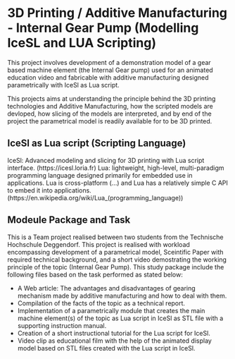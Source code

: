 <h1>3D Printing / Additive Manufacturing - Internal Gear Pump (Modelling IceSL and LUA Scripting) </h1>
<p>  
This project involves development of a demonstration model of a gear based machine element (the Internal Gear pump) used for an animated education video and fabricable with additive manufacturing designed parametrically with IceSl as Lua script.

This projects aims at understanding the principle behind the 3D printing technologies and Additive Manufacturing, how the scripted models are devloped, how slicing of the models are interpreted, and by end of the project the parametrical model is readily available for to be 3D printed.  
</p>
<h2>IceSl as Lua script (Scripting Language)</h2>
<p>
IceSl: Advanced modeling and slicing for 3D printing with Lua script interface. (https://icesl.loria.fr)
Lua: lightweight, high-level, multi-paradigm programming language designed primarily for embedded use in applications. Lua is cross-platform (…) and Lua has a relatively simple C API to embed it into applications. (https://en.wikipedia.org/wiki/Lua_(programming_language))
</p>

<h2> Modeule Package and Task </h2>
This is a Team project realised between two students from the Technische Hochschule Deggendorf. This project is realised with workload encompassing development of a parametrical model, Sceintific Paper with required technical background, and a short video demostrating the working principle of the topic (Internal Gear Pump). 
This study package include the following files based on the task performed as stated below:
<ul>
<li> A Web article: The advantages and disadvantages of gearing mechanism made by additive manufacturing and how to deal with them. </li>
<li> Compilation of the facts of the topic as a technical report. </li>
<li> Implementation of a parametrically module that creates the main machine element(s) of the topic as Lua script in IceSl as STL file with a supporting instruction manual. </li>
<li> Creation of a short instructional tutorial for the Lua script for IceSl. </li>
<li> Video clip as educational film with the help of the animated display model based on STL files created with the Lua script in IceSl. </li>
</u1>
